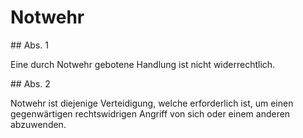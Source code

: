 # Notwehr



\#\# Abs. 1

 Eine durch Notwehr gebotene Handlung ist nicht widerrechtlich.

\#\# Abs. 2

 Notwehr ist diejenige Verteidigung, welche erforderlich ist, um einen gegenwärtigen rechtswidrigen Angriff von sich oder einem anderen abzuwenden. 

